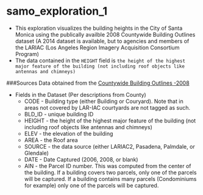 # samo_exploration_1

* This exploration visualizes the building heights in the City of Santa Monica using the publically availble 2008 Countywide Building Outlines dataset (A 2014 dataset is available, but to agencies and members of the LARIAC (Los Angeles Region Imagery Acquisition Consortium Program)
* The data contained in the `HEIGHT` field is `the height of the highest major feature of the building (not including roof objects like antennas and chimneys)`

###Sources
Data obtained from the [Countywide Building Outlines -2008](http://egis3.lacounty.gov/dataportal/2011/04/28/countywide-building-outlines/)

* Fields in the Dataset (Per descriptions from County)
  * CODE - Building type (either Building or Couryard).  Note that in areas not covered by LAR-IAC courtyards are not tagged as such.
  * BLD_ID - unique building ID
  * HEIGHT - the height of the highest major feature of the building (not including roof objects like antennas and chimneys)
  * ELEV - the elevation of the building
  * AREA - the Roof area
  * SOURCE - the data source (either LARIAC2, Pasadena, Palmdale, or Glendale)
  * DATE - Date Captured (2006, 2008, or blank)
  * AIN - the Parcel ID number.  This was computed from the center of the building.  If a building covers two parcels, only one of the parcels will be captured.  If a building contains many parcels (Condominiums for example) only one of the parcels will be captured.

